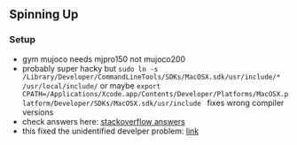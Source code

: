 ## Spinning Up
### Setup
- gym mujoco needs mjpro150 not mujoco200
- probably super hacky but `sudo ln -s /Library/Developer/CommandLineTools/SDKs/MacOSX.sdk/usr/include/* /usr/local/include/` or maybe `export CPATH=/Applications/Xcode.app/Contents/Developer/Platforms/MacOSX.platform/Developer/SDKs/MacOSX.sdk/usr/include
` fixes wrong compiler versions
- check answers here: [stackoverflow answers](https://stackoverflow.com/questions/58278260/cant-compile-a-c-program-on-a-mac-after-upgrading-to-catalina-10-15/58349403#58349403)
- this fixed the unidentified develper problem: [link](https://osxdaily.com/2016/09/27/allow-apps-from-anywhere-macos-gatekeeper/)
